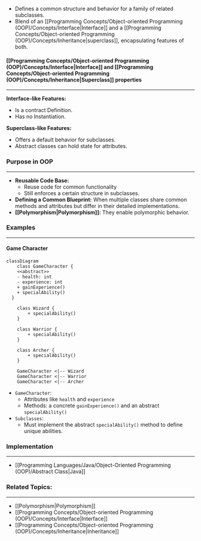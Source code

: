 - Defines a common structure and behavior for a family of related subclasses. 
- Blend of an [[Programming Concepts/Object-oriented Programming (OOP)/Concepts/Interface|Interface]] and a [[Programming Concepts/Object-oriented Programming (OOP)/Concepts/Inheritance|superclass]], encapsulating features of both.

####  [[Programming Concepts/Object-oriented Programming (OOP)/Concepts/Interface|Interface]] and [[Programming Concepts/Object-oriented Programming (OOP)/Concepts/Inheritance|Superclass]] properties
---
**Interface-like Features:**
- Is a contract Definition.
- Has no Instantiation.

**Superclass-like Features:**
- Offers a default behavior for subclasses.
- Abstract classes can hold state for attributes.

### Purpose in OOP
---
- **Reusable Code Base:**
	- Reuse code for common functionality
	- Still enforces a certain structure in subclasses.
- **Defining a Common Blueprint:** When multiple classes share common methods and attributes but differ in their detailed implementations.
- **[[Polymorphism|Polymorphism]]:** They enable polymorphic behavior.

### Examples
---
#### Game Character

```mermaid
classDiagram
	class GameCharacter {
    <<abstract>>  
    - health: int
    - experience: int
    + gainExperience()
    + specialAbility() 
  }
  
	class Wizard {
	    + specialAbility()
	}
	
	class Warrior {
	    + specialAbility()
	}
	
	class Archer {
	    + specialAbility()
	}
	
	GameCharacter <|-- Wizard
	GameCharacter <|-- Warrior
	GameCharacter <|-- Archer

```
- `GameCharacter`:
	- Attributes like `health` and `experience`
	- Methods: a concrete `gainExperience()` and an abstract `specialAbility()`
- `Subclasses`: 
	- Must implement the abstract `specialAbility()` method to define unique abilities.

### Implementation
---
- [[Programming Languages/Java/Object-Oriented Programming (OOP)/Abstract Class|Java]]

### Related Topics:
---
- [[Polymorphism|Polymorphism]]
- [[Programming Concepts/Object-oriented Programming (OOP)/Concepts/Interface|Interface]]
- [[Programming Concepts/Object-oriented Programming (OOP)/Concepts/Inheritance|Inheritance]]
